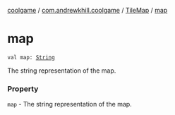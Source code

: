 [coolgame](../../index.md) / [com.andrewkhill.coolgame](../index.md) / [TileMap](index.md) / [map](./map.md)

# map

`val map: `[`String`](https://kotlinlang.org/api/latest/jvm/stdlib/kotlin/-string/index.html)

The string representation of the map.

### Property

`map` - The string representation of the map.